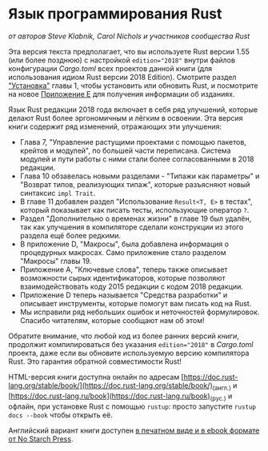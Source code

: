 # Язык программирования Rust

*от авторов Steve Klabnik, Carol Nichols и участников сообщества Rust*

Эта версия текста предполагает, что вы используете Rust версии 1.55 (или более позднюю) с настройкой `edition="2018"` внутри файлов конфигурации *Cargo.toml* всех проектов данной книги (для использования идиом Rust версии 2018 Edition). Смотрите раздел ["Установка"]<!--  --> главы 1, чтобы установить или обновить Rust, и посмотрите на новое [Приложение E]<!--  --> для получения информации об изданиях.

Язык Rust редакции 2018 года включает в себя ряд улучшений, которые делают Rust более эргономичным и лёгким в освоении. Эта версия книги содержит ряд изменений, отражающих эти улучшения:

- Глава 7, "Управление растущими проектами с помощью пакетов, крейтов и модулей", по большей части переписана. Система модулей и пути работы с ними стали более согласованными в 2018 редакции.
- Глава 10 обзавелась новыми разделами - "Типажи как параметры" и "Возврат типов, реализующих типаж", которые разъясняют новый синтаксис `impl Trait`.
- В главе 11 добавлен раздел "Использование `Result<T, E>` в тестах", который показывает как писать тесты, использующие оператор `?`.
- Раздел "Дополнительно о временах жизни" в главе 19 был удалён, так как улучшения в компиляторе сделали конструкции из этого раздела ещё более редкими.
- В приложение D, "Макросы", была добавлена информация о процедурных макросах. Само приложение стало разделом "Макросы" главы 19.
- Приложение А, "Ключевые слова", теперь также описывает возможности сырых идентификаторов, которые позволяют взаимодействовать коду 2015 редакции с кодом 2018 редакции.
- Приложение D теперь называется "Средства разработки" и описывает инструменты, которые помогут вам писать код на Rust.
- Мы исправили ряд небольших ошибок и неточностей формулировок. Спасибо читателям, которые сообщают нам об этом!

Обратите внимание, что любой код из более ранних версий *книги*, продолжит компилироваться без указания `edition="2018"` в *Cargo.toml* проекта, даже если вы обновите используемую версию компилятора Rust. Это гарантия обратной совместимости Rust!

HTML-версия книги доступна онлайн по адресам [https://doc.rust-lang.org/stable/book/](https://doc.rust-lang.org/stable/book/)<sub>(англ.)</sub> и [https://doc.rust-lang.ru/book](https://doc.rust-lang.ru/book)<sub>(рус.)</sub> и офлайн, при установке Rust с помощью `rustup`: просто запустите `rustup docs --book` чтобы открыть её.

Английский вариант книги доступен [в печатном виде и в ebook формате от No Starch Press].


["Установка"]: ch01-01-installation.html
[Приложение E]: appendix-05-editions.html
[в печатном виде и в ebook формате от No Starch Press]: https://nostarch.com/rust
